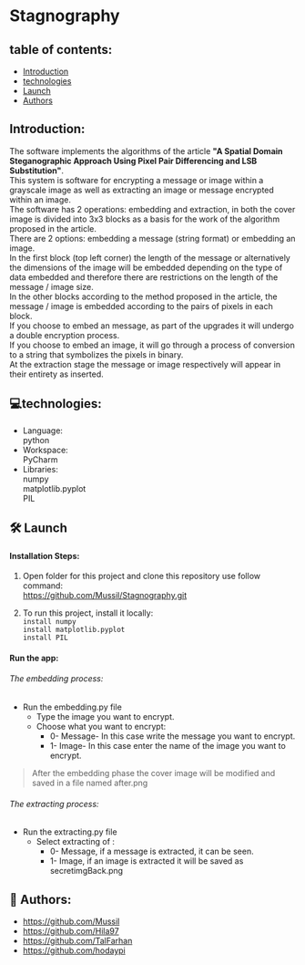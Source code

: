 # Stagnography


## table of contents:
* [Introduction](#Introduction:)
* [technologies](#Technologies:)
* [Launch](#Launch:)
* [Authors](#Authors:)

## Introduction:
The software implements the algorithms of the article **"A Spatial Domain Steganographic Approach Using Pixel Pair Differencing and LSB Substitution"**.<br />
This system is software for encrypting a message or image within a grayscale image as well as extracting an image or message encrypted within an image.<br />
The software has 2 operations: embedding and extraction, in both the cover image is divided into 3x3 blocks as a basis for the work of the algorithm proposed in the article.<br />
There are 2 options: embedding a message (string format) or embedding an image.<br /> 
In the first block (top left corner) the length of the message or alternatively the dimensions of the image will be embedded depending on the type of data embedded and therefore there are restrictions on the length of the message / image size.<br /> 
In the other blocks according to the method proposed in the article, the message / image is embedded according to the pairs of pixels in each block.
<br />If you choose to embed an message, as part of the upgrades it will undergo a double encryption process.
<br />If you choose to embed an image, it will go through a process of conversion to a string that symbolizes the pixels in binary.<br />
At the extraction stage the message or image respectively will appear in their entirety as inserted.


## 💻technologies:
* Language:<br /> 
python
* Workspace:<br /> 
  PyCharm
* Libraries:<br /> 
 numpy <br /> 
 matplotlib.pyplot <br /> 
 PIL <br /> 



## 🛠️ Launch
#### Installation Steps:<br />
1. Open folder for this project and clone this repository use follow command: <br />
 https://github.com/Mussil/Stagnography.git

2. To run this project, install it locally:  <br /> 
``` install numpy ```  <br /> 
``` install matplotlib.pyplot ```  <br /> 
``` install PIL ``` <br /> 

#### Run the app: <br />
###### The embedding process:

* Run the embedding.py file <br />
  - Type the image you want to encrypt.
  - Choose what you want to encrypt:
    - 0- Message- In this case write the message you want to encrypt.
    - 1- Image- In this case enter the name of the image you want to encrypt.
 > After the embedding phase the cover image will be modified and saved in a file named after.png
 ###### The extracting process: 
 * Run the extracting.py file
   - Select extracting of :
     - 0- Message, if a message is extracted, it can be seen.
     - 1- Image, if an image is extracted it will be saved as secretimgBack.png
  
  
## 📗 Authors:
* https://github.com/Mussil
* https://github.com/Hila97
* https://github.com/TalFarhan
* https://github.com/hodaypi
